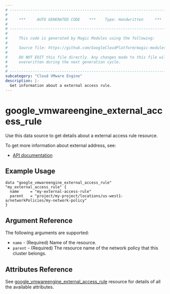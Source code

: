 ```yaml
---
# ----------------------------------------------------------------------------
#
#     ***     AUTO GENERATED CODE    ***    Type: Handwritten     ***
#
# ----------------------------------------------------------------------------
#
#     This code is generated by Magic Modules using the following:
#
#     Source file: https://github.com/GoogleCloudPlatform/magic-modules/tree/main/mmv1/third_party/terraform/website/docs/d/vmwareengine_external_access_rule.html.markdown
#
#     DO NOT EDIT this file directly. Any changes made to this file will be
#     overwritten during the next generation cycle.
#
# ----------------------------------------------------------------------------
subcategory: "Cloud VMware Engine"
description: |-
  Get information about a external access rule.
---
```


# google_vmwareengine_external_access_rule

Use this data source to get details about a external access rule resource.

To get more information about external address, see:
* [API documentation](https://cloud.google.com/vmware-engine/docs/reference/rest/v1/projects.locations.networkPolicies.externalAccessRules)

## Example Usage

```hcl
data "google_vmwareengine_external_access_rule" "my_external_access_rule" {
  name     = "my-external-access-rule"
  parent   = "project/my-project/locations/us-west1-a/networkPolicies/my-network-policy"
}
```

## Argument Reference

The following arguments are supported:

* `name` - (Required) Name of the resource.
* `parent` - (Required) The resource name of the network policy that this cluster belongs.

## Attributes Reference

See [google_vmwareengine_external_access_rule](https://registry.terraform.io/providers/hashicorp/google/latest/docs/resources/vmwareengine_external_access_rule#attributes-reference) resource for details of all the available attributes.